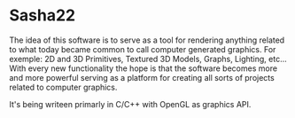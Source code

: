 # Sasha22
The idea of this software is to serve as a tool for rendering anything related to what today became common to call computer generated graphics. 
For exemple: 2D and 3D Primitives, Textured 3D Models, Graphs, Lighting, etc...
With every new functionality the hope is that the software becomes more and more powerful serving as a platform for creating all sorts of projects related to computer graphics.

It's being writeen primarly in C/C++ with OpenGL as graphics API.
